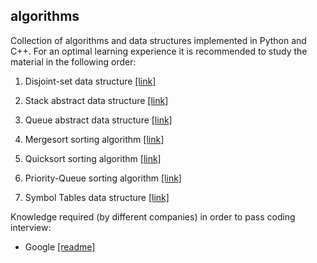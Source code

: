 
algorithms
-----------

Collection of algorithms and data structures implemented in Python and C++. For an optimal learning experience it is recommended to study the material in the following order:

1. Disjoint-set data structure [[link]](./disjoint-set)

2. Stack abstract data structure [[link]](./stack)

3. Queue abstract data structure [[link]](./queue)

4. Mergesort sorting algorithm [[link]](./mergesort)

5. Quicksort sorting algorithm [[link]](./quicksort)

6. Priority-Queue sorting algorithm [[link]](./priority-queue)

7. Symbol Tables data structure [[link]](./symbol-tables)

Knowledge required (by different companies) in order to pass coding interview:

- Google [[readme]](./interview/google.md)
